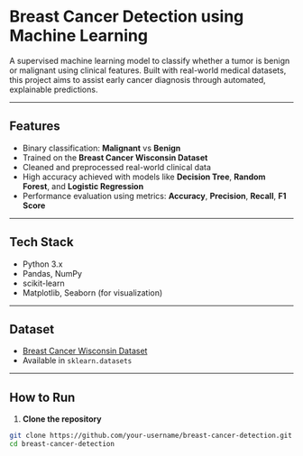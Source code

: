 # Breast Cancer Detection using Machine Learning

A supervised machine learning model to classify whether a tumor is benign or malignant using clinical features. Built with real-world medical datasets, this project aims to assist early cancer diagnosis through automated, explainable predictions.

---

## Features
- Binary classification: **Malignant** vs **Benign**
- Trained on the **Breast Cancer Wisconsin Dataset**
- Cleaned and preprocessed real-world clinical data
- High accuracy achieved with models like **Decision Tree**, **Random Forest**, and **Logistic Regression**
- Performance evaluation using metrics: **Accuracy**, **Precision**, **Recall**, **F1 Score**

---

## Tech Stack
- Python 3.x  
- Pandas, NumPy  
- scikit-learn  
- Matplotlib, Seaborn (for visualization)

---

## Dataset
- [Breast Cancer Wisconsin Dataset](https://scikit-learn.org/stable/modules/generated/sklearn.datasets.load_breast_cancer.html)  
- Available in `sklearn.datasets`

---

## How to Run

1. **Clone the repository**
```bash
git clone https://github.com/your-username/breast-cancer-detection.git
cd breast-cancer-detection
